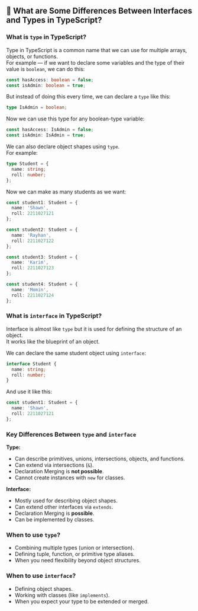 
## 📖 What are Some Differences Between Interfaces and Types in TypeScript?

### What is `type` in TypeScript?

Type in TypeScript is a common name that we can use for multiple arrays, objects, or functions.  
For example — if we want to declare some variables and the type of their value is `boolean`, we can do this:

```ts
const hasAccess: boolean = false;
const isAdmin: boolean = true;
```

But instead of doing this every time, we can declare a `type` like this:

```ts
type IsAdmin = boolean;
```

Now we can use this type for any boolean-type variable:

```ts
const hasAccess: IsAdmin = false;
const isAdmin: IsAdmin = true;
```

We can also declare object shapes using `type`.  
For example:

```ts
type Student = {
  name: string;
  roll: number;
};
```

Now we can make as many students as we want:

```ts
const student1: Student = {
  name: 'Shawn',
  roll: 2211027121
};

const student2: Student = {
  name: 'Rayhan',
  roll: 2211027122
};

const student3: Student = {
  name: 'Karim',
  roll: 2211027123
};

const student4: Student = {
  name: 'Momin',
  roll: 2211027124
};
```

### What is `interface` in TypeScript?

Interface is almost like `type` but it is used for defining the structure of an object.  
It works like the blueprint of an object.

We can declare the same student object using `interface`:

```ts
interface Student {
  name: string;
  roll: number;
}
```

And use it like this:

```ts
const student1: Student = {
  name: 'Shawn',
  roll: 2211027121
};
```

### Key Differences Between `type` and `interface`

**Type:**
- Can describe primitives, unions, intersections, objects, and functions.
- Can extend via intersections (`&`).
- Declaration Merging is **not possible**.
- Cannot create instances with `new` for classes.

**Interface:**
- Mostly used for describing object shapes.
- Can extend other interfaces via `extends`.
- Declaration Merging is **possible**.
- Can be implemented by classes.

### When to use `type`?
- Combining multiple types (union or intersection).
- Defining tuple, function, or primitive type aliases.
- When you need flexibility beyond object structures.

### When to use `interface`?
- Defining object shapes.
- Working with classes (like `implements`).
- When you expect your type to be extended or merged.
